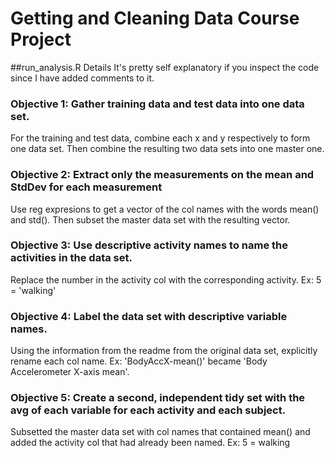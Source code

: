 # Getting and Cleaning Data Course Project
##run_analysis.R Details
It's pretty self explanatory if you inspect the code since I have added comments to it.

### Objective 1: Gather training data and test data into one data set.
For the training and test data, combine each x and y respectively to form one data set.
Then combine the resulting two data sets into one master one.

### Objective 2: Extract only the measurements on the mean and StdDev for each measurement
Use reg expresions to get a vector of the col names with the words mean() and std().
Then subset the master data set with the resulting vector.

### Objective 3: Use descriptive activity names to name the activities in the data set.
Replace the number in the activity col with the corresponding activity. Ex: 5 = 'walking'

### Objective 4: Label the data set with descriptive variable names.
Using the information from the readme from the original data set, explicitly rename each col name.
Ex: 'BodyAccX-mean()' became 'Body Accelerometer X-axis mean'.

### Objective 5: Create a second, independent tidy set with the avg of each variable for each activity and each subject.
Subsetted the master data set with col names that contained mean() and added the activity col that had already been named. Ex: 5 = walking